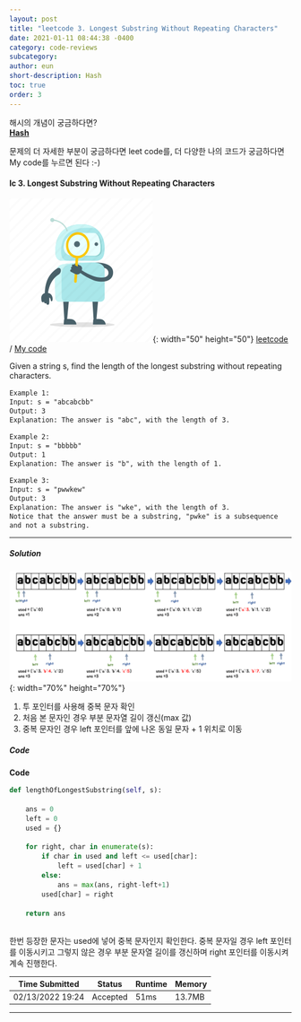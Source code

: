```yaml
---
layout: post
title: "leetcode 3. Longest Substring Without Repeating Characters"
date: 2021-01-11 08:44:38 -0400
category: code-reviews
subcategory: 
author: eun
short-description: Hash
toc: true
order: 3
---
```


해시의 개념이 궁금하다면?      
<a href="{{ site.url }}{{ site.baseurl }}/data-structure/hash">**Hash**</a>

문제의 더 자세한 부분이 궁금하다면 leet code를, 더 다양한 나의 코드가 궁금하다면 My code를 누르면 된다 :-)


#### lc 3. Longest Substring Without Repeating Characters
![Image Alt 텍스트](/assets/link.png){: width="50" height="50"} <a href="https://leetcode.com/problems/longest-substring-without-repeating-characters/">leetcode</a>  /  <a href="https://github.com/JJungEEun/CodingTest/blob/main/interviews/chap11_%ED%95%B4%EC%8B%9C%ED%85%8C%EC%9D%B4%EB%B8%94/Chap11_30_%EC%A4%91%EB%B3%B5%20%EB%AC%B8%EC%9E%90%20%EC%97%86%EB%8A%94%20%EA%B0%80%EC%9E%A5%20%EA%B8%B4%20%EB%B6%80%EB%B6%84%20%EB%AC%B8%EC%9E%90%EC%97%B4.ipynb">  My code</a>

Given a string s, find the length of the longest substring without repeating characters.

```
Example 1:
Input: s = "abcabcbb"
Output: 3
Explanation: The answer is "abc", with the length of 3.
```
```
Example 2:
Input: s = "bbbbb"
Output: 1
Explanation: The answer is "b", with the length of 1.
```
```
Example 3:
Input: s = "pwwkew"
Output: 3
Explanation: The answer is "wke", with the length of 3.
Notice that the answer must be a substring, "pwke" is a subsequence and not a substring.
```

---

##### Solution

![Image Alt 텍스트](/assets/images/cr05_01.png){: width="70%" height="70%"}
1. 투 포인터를 사용해 중복 문자 확인
2. 처음 본 문자인 경우 부분 문자열 길이 갱신(max 값)
3. 중복 문자인 경우 left 포인터를 앞에 나온 동일 문자 + 1 위치로 이동 


##### Code
**Code**
``` python
def lengthOfLongestSubstring(self, s):
    
    ans = 0 
    left = 0
    used = {}
    
    for right, char in enumerate(s):
        if char in used and left <= used[char]:
            left = used[char] + 1
        else:
            ans = max(ans, right-left+1)
        used[char] = right
        
    return ans
  
```
한번 등장한 문자는 used에 넣어 중복 문자인지 확인한다. 
중복 문자일 경우 left 포인터를 이동시키고 그렇지 않은 경우 부분 문자열 길이를 갱신하며 right 포인터를 이동시켜 계속 진행한다.

Time Submitted | Status | Runtime | Memory
---|---|---|---|
02/13/2022 19:24|Accepted|51ms|13.7MB

---